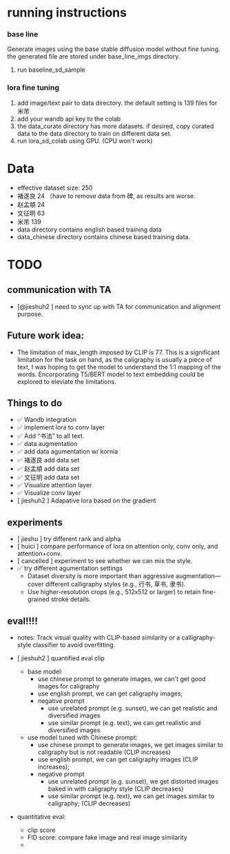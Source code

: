 # running instructions 
### base line 
Generate images using the base stable diffusion model without fine tuning. the generated file are stored under base_line_imgs directory.
1. run baseline_sd_sample

### lora fine tuning 
1. add image/text pair to data directory. the default setting is 139 files for 米芾
2. add your wandb api key to the colab 
3. the data_curate directory has more datasets. if desired, copy curated data to the data directory to train on different data set. 
4. run lora_sd_colab using GPU. (CPU won't work) 



# Data 
- effective dataset size: 250
- 褚遂良 24 （have to remove data from 碑, as results are worse.
- 赵孟頫 24
- 文征明 63 
- 米芾 139
- data directory contains english based training data
- data_chinese directory contains chinese based training data. 


# TODO
## communication with TA
- [@jieshuh2 ] need to sync up with TA for communication and alignment purpose.


## Future work idea: 
* The limitation of max_length imposed by CLIP is 77. This is a significant limitation for the task on hand, as the caligraphy is usually a piece of text, I was hoping to get the model to understand the 1:1 mapping of the words.  Encorporating T5/BERT model to text embedding could be explored to eleviate the limitations. 




## Things to do
- ✅ Wandb integration 
- ✅ implement lora to conv layer  
- ✅ Add “书法” to all text.
- ✅ data augmentation
- ✅ add data agumentation w/ kornia
- ✅ 褚遂良 add data set 
- ✅ 赵孟頫 add data set
- ✅ 文征明 add data set 
- ✅  Visualize attention layer
- ✅  Visualize conv layer
- [ jieshuh2 ] Adapative lora based on the gradient 

## experiments 
- [ jieshu ] try different rank and alpha
- [ huici ] compare performance of lora on attention only, conv only, and attention+conv.
- [ cancelled ] experiment to see whether we can mix the style.
-  ✅ try different agumentation settings
    - Dataset diversity is more important than aggressive augmentation—cover different calligraphy styles (e.g., 行书, 草书, 隶书).
    - Use higher-resolution crops (e.g., 512x512 or larger) to retain fine-grained stroke details.


## eval!!!!
- notes: Track visual quality with CLIP-based similarity or a calligraphy-style classifier to avoid overfitting.
- [ jieshuh2 ] quantified eval clip
    - base model:
      -  use chinese prompt to generate images, we can't get good images for caligraphy
      -  use english prompt, we can get caligraphy images;
      -  negative prompt
         - use unrelated prompt (e.g. sunset), we can get realistic and diversified images
         - use similar prompt (e.g. text), we can get realistic and diversified images
    - use model tuned with Chinese prompt:
      -  use chinese prompt to generate images, we get images similar to caligraphy but is not readable (CLIP increases)
      -  use english prompt, we can get caligraphy images (CLIP increases);
      -  negative prompt
         - use unrelated prompt (e.g. sunset), we get distorted images baked in with caligraphy style (CLIP decreases)
         - use similar prompt (e.g. text), we can get images similar to caligraphy; (CLIP decreases)
     
- quantitative eval:
    - clip score
    - FID score: compare fake image and real image similarity
    - 






